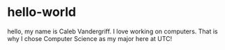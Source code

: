 # hello-world

hello, my name is Caleb Vandergriff. I love working on computers. 
That is why I chose Computer Science as my major here at UTC!

